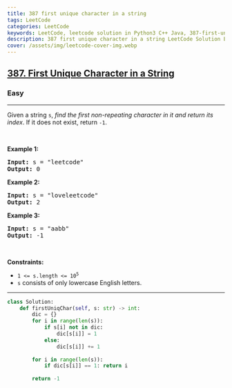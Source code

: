 ```yaml
---
title: 387 first unique character in a string
tags: LeetCode
categories: LeetCode
keywords: LeetCode, leetcode solution in Python3 C++ Java, 387-first-unique-character-in-a-string solution
description: 387 first unique character in a string LeetCode Solution Explained
cover: /assets/img/leetcode-cover-img.webp
---
```



<h2><a href="https://leetcode.com/problems/first-unique-character-in-a-string/">387. First Unique Character in a String</a></h2><h3>Easy</h3><hr><div><p>Given a string <code>s</code>, <em>find the first non-repeating character in it and return its index</em>. If it does not exist, return <code>-1</code>.</p>

<p>&nbsp;</p>
<p><strong>Example 1:</strong></p>
<pre><strong>Input:</strong> s = "leetcode"
<strong>Output:</strong> 0
</pre><p><strong>Example 2:</strong></p>
<pre><strong>Input:</strong> s = "loveleetcode"
<strong>Output:</strong> 2
</pre><p><strong>Example 3:</strong></p>
<pre><strong>Input:</strong> s = "aabb"
<strong>Output:</strong> -1
</pre>
<p>&nbsp;</p>
<p><strong>Constraints:</strong></p>

<ul>
	<li><code>1 &lt;= s.length &lt;= 10<sup>5</sup></code></li>
	<li><code>s</code> consists of only lowercase English letters.</li>
</ul>
</div>

---




```python
class Solution:
    def firstUniqChar(self, s: str) -> int:
        dic = {}
        for i in range(len(s)):
            if s[i] not in dic:
                dic[s[i]] = 1
            else:
                dic[s[i]] += 1
        
        for i in range(len(s)):
            if dic[s[i]] == 1: return i
        
        return -1
```
